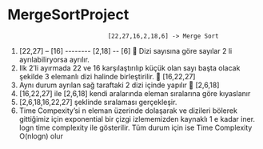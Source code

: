 # MergeSortProject

                                [22,27,16,2,18,6] -> Merge Sort
                                
1.	[22,27] – [16] -------- [2,18]  -- [6]   Dizi sayısına göre sayılar 2 li ayrılabiliryorsa ayrılır.
2.	Ilk 2’li ayırmada 22 ve 16 karşılaştırılıp küçük olan sayı başta olacak şekilde 3 elemanlı dizi halinde birleştirilir.   [16,22,27]
3.	Aynı durum ayrılan sağ taraftaki 2 dizi içinde yapılır  [2,6,18]
4.	[16,22,27] ile [2,6,18] kendi aralarında eleman sıralarına göre kıyaslanır
5.	[2,6,18,16,22,27] şeklinde sıralaması gerçekleşir.
6.	Time Compexity’si n eleman üzerinde dolaşarak ve dizileri bölerek gittiğimiz için exponential bir çizgi izlememizden kaynaklı 1 e kadar iner. logn time complexity ile gösterilir. Tüm durum için ise
Time Complexity O(nlogn) olur
